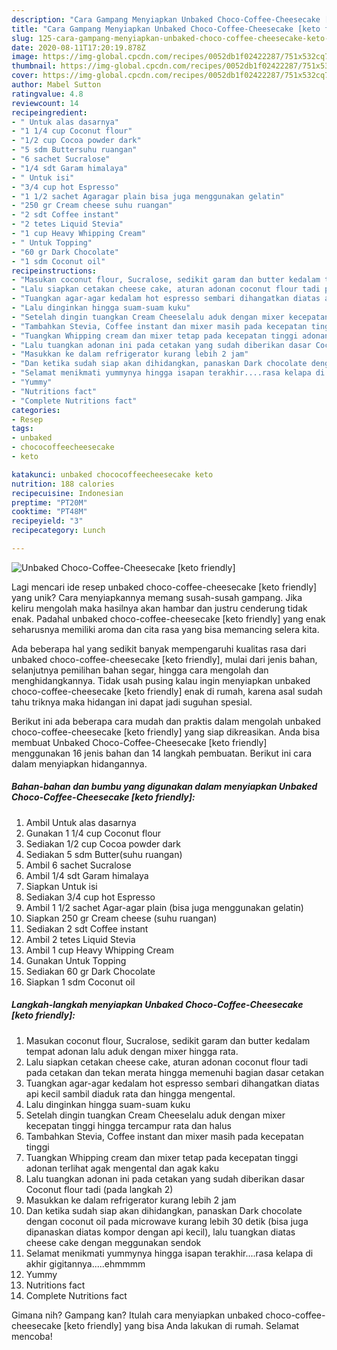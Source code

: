```yaml
---
description: "Cara Gampang Menyiapkan Unbaked Choco-Coffee-Cheesecake [keto friendly] Anti Gagal"
title: "Cara Gampang Menyiapkan Unbaked Choco-Coffee-Cheesecake [keto friendly] Anti Gagal"
slug: 125-cara-gampang-menyiapkan-unbaked-choco-coffee-cheesecake-keto-friendly-anti-gagal
date: 2020-08-11T17:20:19.878Z
image: https://img-global.cpcdn.com/recipes/0052db1f02422287/751x532cq70/unbaked-choco-coffee-cheesecake-keto-friendly-foto-resep-utama.jpg
thumbnail: https://img-global.cpcdn.com/recipes/0052db1f02422287/751x532cq70/unbaked-choco-coffee-cheesecake-keto-friendly-foto-resep-utama.jpg
cover: https://img-global.cpcdn.com/recipes/0052db1f02422287/751x532cq70/unbaked-choco-coffee-cheesecake-keto-friendly-foto-resep-utama.jpg
author: Mabel Sutton
ratingvalue: 4.8
reviewcount: 14
recipeingredient:
- " Untuk alas dasarnya"
- "1 1/4 cup Coconut flour"
- "1/2 cup Cocoa powder dark"
- "5 sdm Buttersuhu ruangan"
- "6 sachet Sucralose"
- "1/4 sdt Garam himalaya"
- " Untuk isi"
- "3/4 cup hot Espresso"
- "1 1/2 sachet Agaragar plain bisa juga menggunakan gelatin"
- "250 gr Cream cheese suhu ruangan"
- "2 sdt Coffee instant"
- "2 tetes Liquid Stevia"
- "1 cup Heavy Whipping Cream"
- " Untuk Topping"
- "60 gr Dark Chocolate"
- "1 sdm Coconut oil"
recipeinstructions:
- "Masukan coconut flour, Sucralose, sedikit garam dan butter kedalam tempat adonan lalu aduk dengan mixer hingga rata."
- "Lalu siapkan cetakan cheese cake, aturan adonan coconut flour tadi pada cetakan dan tekan merata hingga memenuhi bagian dasar cetakan"
- "Tuangkan agar-agar kedalam hot espresso sembari dihangatkan diatas api kecil sambil diaduk rata dan hingga mengental."
- "Lalu dinginkan hingga suam-suam kuku"
- "Setelah dingin tuangkan Cream Cheeselalu aduk dengan mixer kecepatan tinggi hingga tercampur rata dan halus"
- "Tambahkan Stevia, Coffee instant dan mixer masih pada kecepatan tinggi"
- "Tuangkan Whipping cream dan mixer tetap pada kecepatan tinggi adonan terlihat agak mengental dan agak kaku"
- "Lalu tuangkan adonan ini pada cetakan yang sudah diberikan dasar Coconut flour tadi (pada langkah 2)"
- "Masukkan ke dalam refrigerator kurang lebih 2 jam"
- "Dan ketika sudah siap akan dihidangkan, panaskan Dark chocolate dengan coconut oil pada microwave kurang lebih 30 detik (bisa juga dipanaskan diatas kompor dengan api kecil), lalu tuangkan diatas cheese cake dengan meggunakan sendok"
- "Selamat menikmati yummynya hingga isapan terakhir....rasa kelapa di akhir gigitannya.....ehmmmm"
- "Yummy"
- "Nutritions fact"
- "Complete Nutritions fact"
categories:
- Resep
tags:
- unbaked
- chococoffeecheesecake
- keto

katakunci: unbaked chococoffeecheesecake keto 
nutrition: 188 calories
recipecuisine: Indonesian
preptime: "PT20M"
cooktime: "PT48M"
recipeyield: "3"
recipecategory: Lunch

---
```



![Unbaked Choco-Coffee-Cheesecake [keto friendly]](https://img-global.cpcdn.com/recipes/0052db1f02422287/751x532cq70/unbaked-choco-coffee-cheesecake-keto-friendly-foto-resep-utama.jpg)

Lagi mencari ide resep unbaked choco-coffee-cheesecake [keto friendly] yang unik? Cara menyiapkannya memang susah-susah gampang. Jika keliru mengolah maka hasilnya akan hambar dan justru cenderung tidak enak. Padahal unbaked choco-coffee-cheesecake [keto friendly] yang enak seharusnya memiliki aroma dan cita rasa yang bisa memancing selera kita.

Ada beberapa hal yang sedikit banyak mempengaruhi kualitas rasa dari unbaked choco-coffee-cheesecake [keto friendly], mulai dari jenis bahan, selanjutnya pemilihan bahan segar, hingga cara mengolah dan menghidangkannya. Tidak usah pusing kalau ingin menyiapkan unbaked choco-coffee-cheesecake [keto friendly] enak di rumah, karena asal sudah tahu triknya maka hidangan ini dapat jadi suguhan spesial.




Berikut ini ada beberapa cara mudah dan praktis dalam mengolah unbaked choco-coffee-cheesecake [keto friendly] yang siap dikreasikan. Anda bisa membuat Unbaked Choco-Coffee-Cheesecake [keto friendly] menggunakan 16 jenis bahan dan 14 langkah pembuatan. Berikut ini cara dalam menyiapkan hidangannya.

<!--inarticleads1-->

##### Bahan-bahan dan bumbu yang digunakan dalam menyiapkan Unbaked Choco-Coffee-Cheesecake [keto friendly]:

1. Ambil  Untuk alas dasarnya
1. Gunakan 1 1/4 cup Coconut flour
1. Sediakan 1/2 cup Cocoa powder dark
1. Sediakan 5 sdm Butter(suhu ruangan)
1. Ambil 6 sachet Sucralose
1. Ambil 1/4 sdt Garam himalaya
1. Siapkan  Untuk isi
1. Sediakan 3/4 cup hot Espresso
1. Ambil 1 1/2 sachet Agar-agar plain (bisa juga menggunakan gelatin)
1. Siapkan 250 gr Cream cheese (suhu ruangan)
1. Sediakan 2 sdt Coffee instant
1. Ambil 2 tetes Liquid Stevia
1. Ambil 1 cup Heavy Whipping Cream
1. Gunakan  Untuk Topping
1. Sediakan 60 gr Dark Chocolate
1. Siapkan 1 sdm Coconut oil




<!--inarticleads2-->

##### Langkah-langkah menyiapkan Unbaked Choco-Coffee-Cheesecake [keto friendly]:

1. Masukan coconut flour, Sucralose, sedikit garam dan butter kedalam tempat adonan lalu aduk dengan mixer hingga rata.
1. Lalu siapkan cetakan cheese cake, aturan adonan coconut flour tadi pada cetakan dan tekan merata hingga memenuhi bagian dasar cetakan
1. Tuangkan agar-agar kedalam hot espresso sembari dihangatkan diatas api kecil sambil diaduk rata dan hingga mengental.
1. Lalu dinginkan hingga suam-suam kuku
1. Setelah dingin tuangkan Cream Cheeselalu aduk dengan mixer kecepatan tinggi hingga tercampur rata dan halus
1. Tambahkan Stevia, Coffee instant dan mixer masih pada kecepatan tinggi
1. Tuangkan Whipping cream dan mixer tetap pada kecepatan tinggi adonan terlihat agak mengental dan agak kaku
1. Lalu tuangkan adonan ini pada cetakan yang sudah diberikan dasar Coconut flour tadi (pada langkah 2)
1. Masukkan ke dalam refrigerator kurang lebih 2 jam
1. Dan ketika sudah siap akan dihidangkan, panaskan Dark chocolate dengan coconut oil pada microwave kurang lebih 30 detik (bisa juga dipanaskan diatas kompor dengan api kecil), lalu tuangkan diatas cheese cake dengan meggunakan sendok
1. Selamat menikmati yummynya hingga isapan terakhir....rasa kelapa di akhir gigitannya.....ehmmmm
1. Yummy
1. Nutritions fact
1. Complete Nutritions fact




Gimana nih? Gampang kan? Itulah cara menyiapkan unbaked choco-coffee-cheesecake [keto friendly] yang bisa Anda lakukan di rumah. Selamat mencoba!
